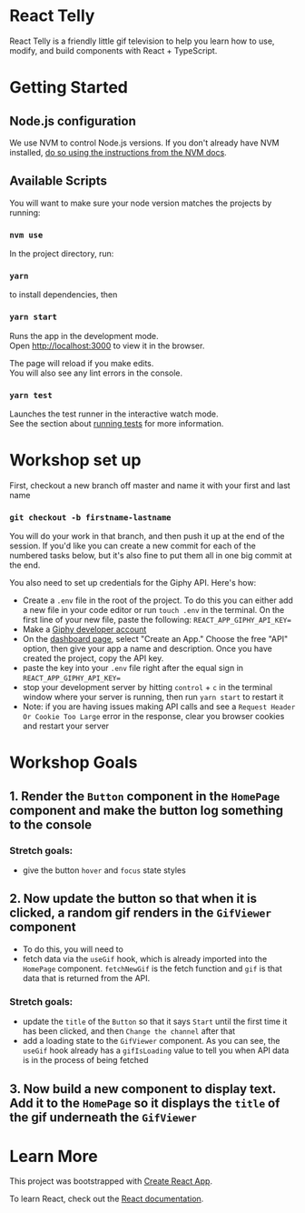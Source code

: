 # React Telly
React Telly is a friendly little gif television to help you learn how to use, modify, and build components with React + TypeScript.

# Getting Started 

## Node.js configuration

We use NVM to control Node.js versions. If you don't already have NVM installed, [do so using the instructions from the NVM docs](https://github.com/nvm-sh/nvm#installing-and-updating).

## Available Scripts

You will want to make sure your node version matches the projects by running:
### `nvm use`

In the project directory, run:
### `yarn`
to install dependencies, then
### `yarn start`

Runs the app in the development mode.\
Open [http://localhost:3000](http://localhost:3000) to view it in the browser.

The page will reload if you make edits.\
You will also see any lint errors in the console.

### `yarn test`

Launches the test runner in the interactive watch mode.\
See the section about [running tests](https://facebook.github.io/create-react-app/docs/running-tests) for more information.

# Workshop set up
First, checkout a new branch off master and name it with your first and last name 

### `git checkout -b firstname-lastname`

You will do your work in that branch, and then push it up at the end of the session. If you'd like you can create a new commit for each of the numbered tasks below, but it's also fine to put them all in one big commit at the end.

You also need to set up credentials for the Giphy API. Here's how:
* Create a `.env` file in the root of the project. To do this you can either add a new file in your code editor or run `touch .env` in the terminal. On the first line of your new file, paste the following: `REACT_APP_GIPHY_API_KEY=`
* Make a [Giphy developer account](https://developers.giphy.com/)
* On the [dashboard page](https://developers.giphy.com/dashboard/?), select "Create an App." Choose the free "API" option, then give your app a name and description. Once you have created the project, copy the API key.
* paste the key into your `.env` file right after the equal sign in `REACT_APP_GIPHY_API_KEY=`
* stop your development server by hitting `control` + `c` in the terminal window where your server is running, then run `yarn start` to restart it
* Note: if you are having issues making API calls and see a `Request Header Or Cookie Too Large` error in the response, clear you browser cookies and restart your server

# Workshop Goals

## 1. Render the `Button` component in the `HomePage` component and make the button log something to the console
### Stretch goals:
* give the button `hover` and `focus` state styles
## 2. Now update the button so that when it is clicked, a random gif renders in the `GifViewer` component
* To do this, you will need to 
* fetch data via the `useGif` hook, which is already imported into the `HomePage` component. `fetchNewGif` is the fetch function and `gif` is that data that is returned from the API.
### Stretch goals: 
* update the `title` of the `Button` so that it says `Start` until the first time it has been clicked, and then `Change the channel` after that
* add a loading state to the `GifViewer` component. As you can see, the `useGif` hook already has a `gifIsLoading` value to tell you when API data is in the process of being fetched
## 3. Now build a new component to display text. Add it to the `HomePage` so it displays the `title` of the gif underneath the `GifViewer`


# Learn More

This project was bootstrapped with [Create React App](https://github.com/facebook/create-react-app).

To learn React, check out the [React documentation](https://reactjs.org/).
